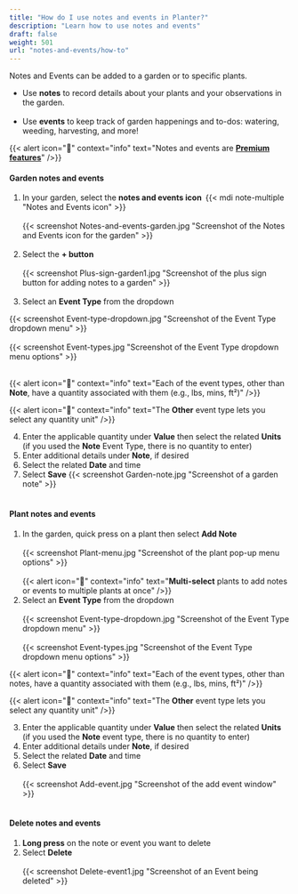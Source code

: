 ```yaml
---
title: "How do I use notes and events in Planter?"
description: "Learn how to use notes and events"
draft: false
weight: 501
url: "notes-and-events/how-to"
---
```


Notes and Events can be added to a garden or to specific plants.
- Use **notes** to record details about your plants and your observations in the garden.<br /><br />
- Use **events** to keep track of garden happenings and to-dos: watering, weeding, harvesting, and more!

{{< alert icon="💸" context="info" text="Notes and events are [**Premium features**](../../account/premium-subscription)" />}}

#### Garden notes and events
1. In your garden, select the **notes and events icon** {{< mdi note-multiple "Notes and Events icon" >}}<br /><br />
{{< screenshot Notes-and-events-garden.jpg "Screenshot of the Notes and Events icon for the garden" >}}<br /><br />
2. Select the **+ button**<br /><br />
{{< screenshot Plus-sign-garden1.jpg "Screenshot of the plus sign button for adding notes to a garden" >}}<br /><br />
3. Select an **Event Type** from the dropdown

{{< screenshot Event-type-dropdown.jpg "Screenshot of the Event Type dropdown menu" >}}<br /><br />
{{< screenshot Event-types.jpg "Screenshot of the Event Type dropdown menu options" >}}<br /><br />

{{< alert icon="🌱" context="info" text="Each of the event types, other than **Note**, have a quantity associated with them (e.g., lbs, mins, ft²)" />}}

{{< alert icon="🌿" context="info" text="The **Other** event type lets you select any quantity unit" />}}

4. Enter the applicable quantity under **Value** then select the related **Units** (if you used the **Note** Event Type, there is no quantity to enter)
5. Enter additional details under **Note**, if desired
6. Select the related **Date** and time
7. Select **Save**
{{< screenshot Garden-note.jpg "Screenshot of a garden note" >}}<br /><br />

#### Plant notes and events
1. In the garden, quick press on a plant then select **Add Note**<br /><br />
{{< screenshot Plant-menu.jpg "Screenshot of the plant pop-up menu options" >}}<br /><br />
{{< alert icon="🥬" context="info" text="**Multi-select** plants to add notes or events to multiple plants at once" />}}
2. Select an **Event Type** from the dropdown<br /><br />
{{< screenshot Event-type-dropdown.jpg "Screenshot of the Event Type dropdown menu" >}}<br /><br />
{{< screenshot Event-types.jpg "Screenshot of the Event Type dropdown menu options" >}}

{{< alert icon="🌱" context="info" text="Each of the event types, other than notes, have a quantity associated with them (e.g., lbs, mins, ft²)" />}}

{{< alert icon="🌿" context="info" text="The **Other** event type lets you select any quantity unit" />}}

3. Enter the applicable quantity under **Value** then select the related **Units** (if you used the **Note** event type, there is no quantity to enter)
4. Enter additional details under **Note**, if desired
5. Select the related **Date** and time
6. Select **Save**<br /><br />
{{< screenshot Add-event.jpg "Screenshot of the add event window" >}}<br /><br />

#### Delete notes and events
1. **Long press** on the note or event you want to delete
2. Select **Delete**<br /><br />
{{< screenshot Delete-event1.jpg "Screenshot of an Event being deleted" >}}
